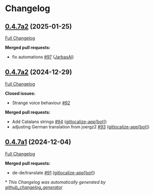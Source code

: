 # Changelog

## [0.4.7a2](https://github.com/OpenVoiceOS/ovos-skill-date-time/tree/0.4.7a2) (2025-01-25)

[Full Changelog](https://github.com/OpenVoiceOS/ovos-skill-date-time/compare/0.4.7a2...0.4.7a2)

**Merged pull requests:**

- fix automations [\#97](https://github.com/OpenVoiceOS/ovos-skill-date-time/pull/97) ([JarbasAl](https://github.com/JarbasAl))

## [0.4.7a2](https://github.com/OpenVoiceOS/ovos-skill-date-time/tree/0.4.7a2) (2024-12-29)

[Full Changelog](https://github.com/OpenVoiceOS/ovos-skill-date-time/compare/0.4.7a1...0.4.7a2)

**Closed issues:**

- Strange voice behaviour [\#92](https://github.com/OpenVoiceOS/ovos-skill-date-time/issues/92)

**Merged pull requests:**

- Add Catalans strings [\#94](https://github.com/OpenVoiceOS/ovos-skill-date-time/pull/94) ([gitlocalize-app[bot]](https://github.com/apps/gitlocalize-app))
- adjusting German translation from joergz2 [\#93](https://github.com/OpenVoiceOS/ovos-skill-date-time/pull/93) ([gitlocalize-app[bot]](https://github.com/apps/gitlocalize-app))

## [0.4.7a1](https://github.com/OpenVoiceOS/ovos-skill-date-time/tree/0.4.7a1) (2024-12-04)

[Full Changelog](https://github.com/OpenVoiceOS/ovos-skill-date-time/compare/0.4.6...0.4.7a1)

**Merged pull requests:**

- de-de/translate [\#91](https://github.com/OpenVoiceOS/ovos-skill-date-time/pull/91) ([gitlocalize-app[bot]](https://github.com/apps/gitlocalize-app))



\* *This Changelog was automatically generated by [github_changelog_generator](https://github.com/github-changelog-generator/github-changelog-generator)*
